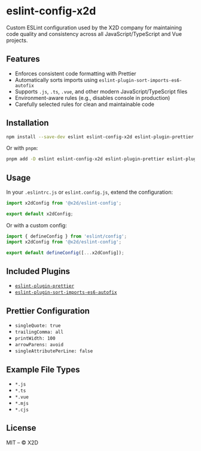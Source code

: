 # eslint-config-x2d

Custom ESLint configuration used by the X2D company for maintaining code quality and consistency across all JavaScript/TypeScript and Vue projects.

## Features

- Enforces consistent code formatting with Prettier
- Automatically sorts imports using `eslint-plugin-sort-imports-es6-autofix`
- Supports `.js`, `.ts`, `.vue`, and other modern JavaScript/TypeScript files
- Environment-aware rules (e.g., disables console in production)
- Carefully selected rules for clean and maintainable code

## Installation

```bash
npm install --save-dev eslint eslint-config-x2d eslint-plugin-prettier eslint-plugin-sort-imports-es6-autofix
```

Or with `pnpm`:

```bash
pnpm add -D eslint eslint-config-x2d eslint-plugin-prettier eslint-plugin-sort-imports-es6-autofix
```

## Usage

In your `.eslintrc.js` or `eslint.config.js`, extend the configuration:

```js
import x2dConfig from '@x2d/eslint-config';

export default x2dConfig;
```

Or with a custom config:

```js
import { defineConfig } from 'eslint/config';
import x2dConfig from '@x2d/eslint-config';

export default defineConfig([...x2dConfig]);
```

## Included Plugins

- [`eslint-plugin-prettier`](https://github.com/prettier/eslint-plugin-prettier)
- [`eslint-plugin-sort-imports-es6-autofix`](https://github.com/lydell/eslint-plugin-sort-imports-es6-autofix)

## Prettier Configuration

- `singleQuote: true`
- `trailingComma: all`
- `printWidth: 100`
- `arrowParens: avoid`
- `singleAttributePerLine: false`

## Example File Types

- `*.js`
- `*.ts`
- `*.vue`
- `*.mjs`
- `*.cjs`

## License

MIT – © X2D